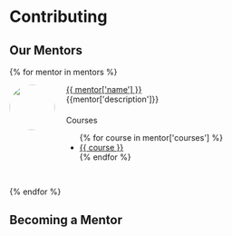 # Contributing

## Our Mentors

{% for mentor in mentors %}
<div id="mentor-{{ mentor['github'] }}" style="display: flex;margin-bottom:30px;">
    <img style="border-radius:50%;width:80px;height:80px" src="https://github.com/{{ mentor['github'] }}.png">
    <div style="flex-grow:1;margin-left:20px;" >
      <a href="https://github.com/{{ mentor['github'] }}"><div>
      {{ mentor['name'] }}
      </div></a>
      <div>
      {{mentor['description']}}
      </div>
      <div style="margin-top:20px;">
      Courses
      <ul>
      {% for course in mentor['courses'] %}
        <a href="{{ site_url }}/{{ course }}/"><li>{{ course }}</li></a>
      {% endfor %}
      </ul>
      </div>
    </div>
</div>

{% endfor %}

## Becoming a Mentor